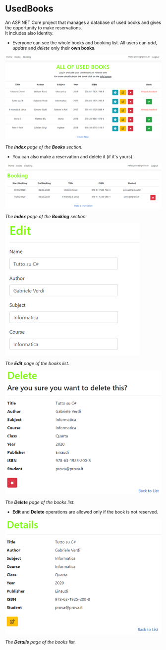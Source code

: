 # UsedBooks
An ASP.NET Core project that manages a database of used books and gives the opportunity to make reservations.  
It includes also Identity.

* Everyone can see the whole books and booking list. All users can *add*, *update* and *delete* only their **own books**.


![](libri_identity/wwwroot/img/ScreenShots/1.2.PNG)

*The **Index** page of the **Books** section.*  

* You can also make a reservation and delete it (if it's yours).


![](libri_identity/wwwroot/img/ScreenShots/2.PNG)


*The **Index** page of the **Booking** section.*  


![](libri_identity/wwwroot/img/ScreenShots/3.PNG)

*The **Edit** page of the books list.*  


![](libri_identity/wwwroot/img/ScreenShots/4.PNG)

*The **Delete** page of the books list.*  

* **Edit** and **Delete** operations are allowed only if the book is not reserved.
  

![](libri_identity/wwwroot/img/ScreenShots/5.PNG)

*The **Details** page of the books list.* 
